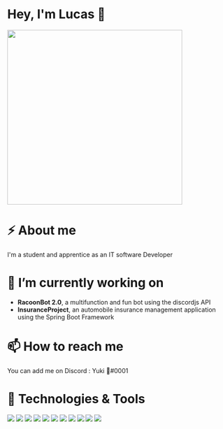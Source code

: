 # Hey, I'm Lucas 👋

<img height="400px" src="https://repository-images.githubusercontent.com/302617083/fb5cbc00-0a67-11eb-9c37-3f829f3f7382">

# ⚡ About me

I'm a student and apprentice as an IT software Developer 

# 🔭 I’m currently working on 

- **RacoonBot 2.0**, a multifunction and fun bot using the discordjs API
- **InsuranceProject**, an automobile insurance management application using the Spring Boot Framework

# 📫 How to reach me

You can add me on Discord : Yuki 🐺#0001

# 🔧 Technologies & Tools

![](https://img.shields.io/badge/Code-HTML-69FF96?logo=html5)
![](https://img.shields.io/badge/Code-CSS-69FF96?logo=css3)
![](https://img.shields.io/badge/Code-Javascript-69FF96?logo=javascript)
![](https://img.shields.io/badge/Code-PHP-69FF96?logo=php)
![](https://img.shields.io/badge/Code-CSharp-69FF96?logo=c%20sharp)
![](https://img.shields.io/badge/IDE-IntelliJ%20IDEA-69FF96?logo=IntelliJ%20IDEA)
![](https://img.shields.io/badge/IDE-PhpStorm-69FF96?logo=phpstorm)
![](https://img.shields.io/badge/IDE-Visual%20Studio%20Code-69FF96?logo=Visual%20Studio%20code)
![](https://img.shields.io/badge/IDE-Visual%20Studio%202019-69FF96?logo=Visual%20Studio)
![](https://img.shields.io/badge/Cloud%20Hosting-Microsoft%20Azure-69FF96?logo=Microsoft%20azure)
![](https://img.shields.io/badge/Cloud%20Hosting-Amazon%20Web%20Services-69FF96?logo=amazon%20aws)
